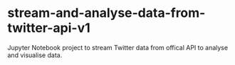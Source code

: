 # stream-and-analyse-data-from-twitter-api-v1
Jupyter Notebook project to stream Twitter data from offical API to analyse and visualise data. 
